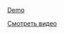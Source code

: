 <a target=_blank href="https://interview-prep-bice.vercel.app/">Demo</a>

[Смотреть видео]([https://www.youtube.com/watch?v=пример_ссылки](https://www.youtube.com/embed/TUqT0oX2UNg?si=e_NaGJYet61887EA))
